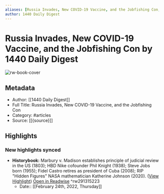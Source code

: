 ```yaml
---
aliases: [Russia Invades, New COVID-19 Vaccine, and the Jobfishing Con, Russia Invades, New COVID-19 Vaccine, and the Jobfishing Con]
author: 1440 Daily Digest
---
```

# Russia Invades, New COVID-19 Vaccine, and the Jobfishing Con by 1440 Daily Digest

![rw-book-cover](https://readwise-assets.s3.amazonaws.com/static/images/article0.00998d930354.png)

## Metadata
- Author: [[1440 Daily Digest]]
- Full Title: Russia Invades, New COVID-19 Vaccine, and the Jobfishing Con
- Category: #articles
- Source: [[{source}]]

## Highlights
### New highlights synced
- **Historybook:** Marbury v. Madison establishes principle of judicial review in the US (1803); HBD Nike cofounder Phil Knight (1938); Steve Jobs born (1955); Fidel Castro retires as president of Cuba (2008); RIP "Hidden Figures" NASA mathematician Katherine Johnson (2020). ([View Highlight](https://read.readwise.io/read/01fwpc2f9avqb0x505qrm5cb1a)) [Open in Readwise](https://readwise.io/open/291315223) ^rw291315223
    - Date:: [[February 24th, 2022, Thursday]]
